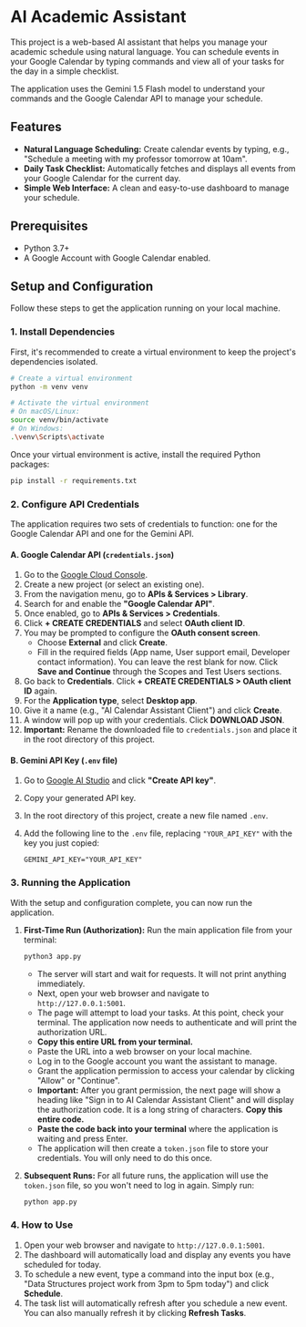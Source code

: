 # AI Academic Assistant

This project is a web-based AI assistant that helps you manage your academic schedule using natural language. You can schedule events in your Google Calendar by typing commands and view all of your tasks for the day in a simple checklist.

The application uses the Gemini 1.5 Flash model to understand your commands and the Google Calendar API to manage your schedule.

## Features

-   **Natural Language Scheduling:** Create calendar events by typing, e.g., "Schedule a meeting with my professor tomorrow at 10am".
-   **Daily Task Checklist:** Automatically fetches and displays all events from your Google Calendar for the current day.
-   **Simple Web Interface:** A clean and easy-to-use dashboard to manage your schedule.

## Prerequisites

-   Python 3.7+
-   A Google Account with Google Calendar enabled.

## Setup and Configuration

Follow these steps to get the application running on your local machine.

### 1. Install Dependencies

First, it's recommended to create a virtual environment to keep the project's dependencies isolated.

```bash
# Create a virtual environment
python -m venv venv

# Activate the virtual environment
# On macOS/Linux:
source venv/bin/activate
# On Windows:
.\venv\Scripts\activate
```

Once your virtual environment is active, install the required Python packages:

```bash
pip install -r requirements.txt
```

### 2. Configure API Credentials

The application requires two sets of credentials to function: one for the Google Calendar API and one for the Gemini API.

#### **A. Google Calendar API (`credentials.json`)**

1.  Go to the [Google Cloud Console](https://console.cloud.google.com/).
2.  Create a new project (or select an existing one).
3.  From the navigation menu, go to **APIs & Services > Library**.
4.  Search for and enable the **"Google Calendar API"**.
5.  Once enabled, go to **APIs & Services > Credentials**.
6.  Click **+ CREATE CREDENTIALS** and select **OAuth client ID**.
7.  You may be prompted to configure the **OAuth consent screen**.
    -   Choose **External** and click **Create**.
    -   Fill in the required fields (App name, User support email, Developer contact information). You can leave the rest blank for now. Click **Save and Continue** through the Scopes and Test Users sections.
8.  Go back to **Credentials**. Click **+ CREATE CREDENTIALS > OAuth client ID** again.
9.  For the **Application type**, select **Desktop app**.
10. Give it a name (e.g., "AI Calendar Assistant Client") and click **Create**.
11. A window will pop up with your credentials. Click **DOWNLOAD JSON**.
12. **Important:** Rename the downloaded file to `credentials.json` and place it in the root directory of this project.

#### **B. Gemini API Key (`.env` file)**

1.  Go to [Google AI Studio](https://aistudio.google.com/app/apikey) and click **"Create API key"**.
2.  Copy your generated API key.
3.  In the root directory of this project, create a new file named `.env`.
4.  Add the following line to the `.env` file, replacing `"YOUR_API_KEY"` with the key you just copied:

    ```
    GEMINI_API_KEY="YOUR_API_KEY"
    ```

### 3. Running the Application

With the setup and configuration complete, you can now run the application.

1.  **First-Time Run (Authorization):**
    Run the main application file from your terminal:
    ```bash
    python3 app.py
    ```
    -   The server will start and wait for requests. It will not print anything immediately.
    -   Next, open your web browser and navigate to `http://127.0.0.1:5001`.
    -   The page will attempt to load your tasks. At this point, check your terminal. The application now needs to authenticate and will print the authorization URL.
    -   **Copy this entire URL from your terminal.**
    -   Paste the URL into a web browser on your local machine.
    -   Log in to the Google account you want the assistant to manage.
    -   Grant the application permission to access your calendar by clicking "Allow" or "Continue".
    -   **Important:** After you grant permission, the next page will show a heading like "Sign in to AI Calendar Assistant Client" and will display the authorization code. It is a long string of characters. **Copy this entire code.**
    -   **Paste the code back into your terminal** where the application is waiting and press Enter.
    -   The application will then create a `token.json` file to store your credentials. You will only need to do this once.

2.  **Subsequent Runs:**
    For all future runs, the application will use the `token.json` file, so you won't need to log in again. Simply run:
    ```bash
    python app.py
    ```

### 4. How to Use

1.  Open your web browser and navigate to `http://127.0.0.1:5001`.
2.  The dashboard will automatically load and display any events you have scheduled for today.
3.  To schedule a new event, type a command into the input box (e.g., "Data Structures project work from 3pm to 5pm today") and click **Schedule**.
4.  The task list will automatically refresh after you schedule a new event. You can also manually refresh it by clicking **Refresh Tasks**.
